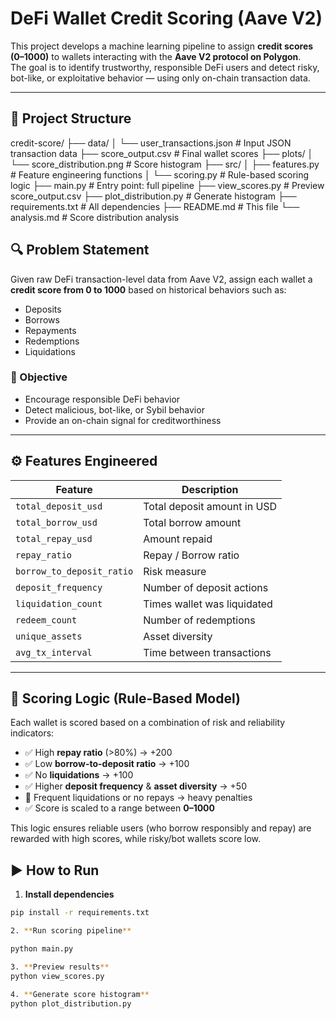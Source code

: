 # DeFi Wallet Credit Scoring (Aave V2)

This project develops a machine learning pipeline to assign **credit scores (0–1000)** to wallets interacting with the **Aave V2 protocol on Polygon**.  
The goal is to identify trustworthy, responsible DeFi users and detect risky, bot-like, or exploitative behavior — using only on-chain transaction data.

---

## 📁 Project Structure
credit-score/
├── data/
│ └── user_transactions.json # Input JSON transaction data
├── score_output.csv # Final wallet scores
├── plots/
│ └── score_distribution.png # Score histogram
├── src/
│ ├── features.py # Feature engineering functions
│ └── scoring.py # Rule-based scoring logic
├── main.py # Entry point: full pipeline
├── view_scores.py # Preview score_output.csv
├── plot_distribution.py # Generate histogram
├── requirements.txt # All dependencies
├── README.md # This file
└── analysis.md # Score distribution analysis

## 🔍 Problem Statement

Given raw DeFi transaction-level data from Aave V2, assign each wallet a **credit score from 0 to 1000** based on historical behaviors such as:

- Deposits
- Borrows
- Repayments
- Redemptions
- Liquidations

### 🎯 Objective

- Encourage responsible DeFi behavior
- Detect malicious, bot-like, or Sybil behavior
- Provide an on-chain signal for creditworthiness

---

## ⚙️ Features Engineered

| Feature | Description |
|--------|-------------|
| `total_deposit_usd` | Total deposit amount in USD |
| `total_borrow_usd` | Total borrow amount |
| `total_repay_usd` | Amount repaid |
| `repay_ratio` | Repay / Borrow ratio |
| `borrow_to_deposit_ratio` | Risk measure |
| `deposit_frequency` | Number of deposit actions |
| `liquidation_count` | Times wallet was liquidated |
| `redeem_count` | Number of redemptions |
| `unique_assets` | Asset diversity |
| `avg_tx_interval` | Time between transactions |

---

## 🧠 Scoring Logic (Rule-Based Model)

Each wallet is scored based on a combination of risk and reliability indicators:

- ✅ High **repay ratio** (>80%) → +200
- ✅ Low **borrow-to-deposit ratio** → +100
- ✅ No **liquidations** → +100
- ✅ Higher **deposit frequency** & **asset diversity** → +50
- 🚫 Frequent liquidations or no repays → heavy penalties
- ✅ Score is scaled to a range between **0–1000**

This logic ensures reliable users (who borrow responsibly and repay) are rewarded with high scores, while risky/bot wallets score low.


## ▶️ How to Run

1. **Install dependencies**  
```bash
pip install -r requirements.txt

2. **Run scoring pipeline**

python main.py

3. **Preview results**
python view_scores.py

4. **Generate score histogram**
python plot_distribution.py
